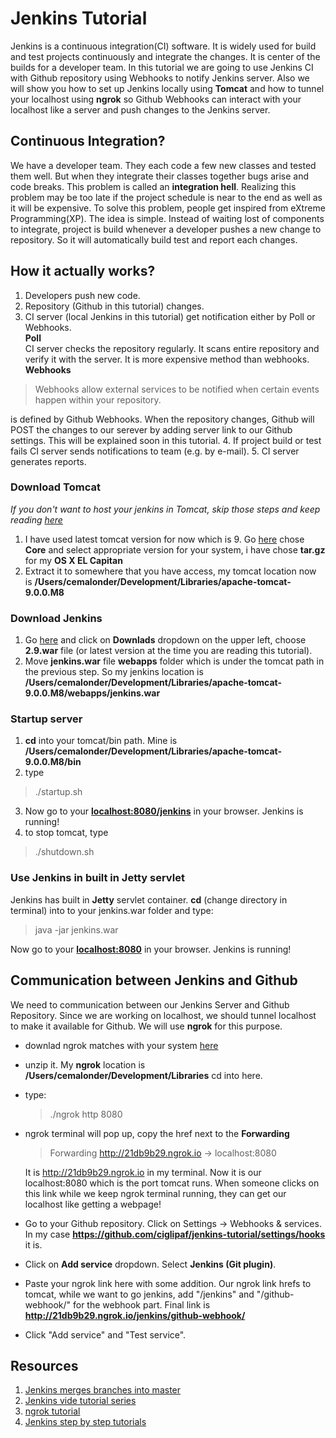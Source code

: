 # Jenkins Tutorial
Jenkins is a continuous integration(CI) software. It is widely used for build and test projects continuously and integrate the changes. It is center of the builds for a developer team. In this tutorial we are going to use Jenkins CI with Github repository using Webhooks to notify Jenkins server. Also we will show you how to set up Jenkins locally using **Tomcat** and how to tunnel your localhost using **ngrok** so Github Webhooks can interact with your localhost like a server and push changes to the Jenkins server.

## Continuous Integration?
We have a developer team. They each code a few new classes and tested them well. But when they integrate their classes together bugs arise and code breaks. This problem is called an **integration hell**. Realizing this problem may be too late if the project schedule is near to the end as well as it will be expensive. To solve this problem, people get inspired from eXtreme Programming(XP).
The idea is simple. Instead of waiting lost of components to integrate, project is build whenever a developer pushes a new change to repository. So it will automatically build test and report each changes.

## How it actually works?
1. Developers push new code.
2. Repository (Github in this tutorial) changes.
3. CI server (local Jenkins in this tutorial) get notification either by Poll or Webhooks.  
  **Poll**  
  CI server checks the repository regularly. It scans entire repository and verify it with the server. It is more expensive method than webhooks.  
  **Webhooks**
  > Webhooks allow external services to be notified when certain events happen within your repository.

  is defined by Github Webhooks. When the repository changes, Github will POST the changes to our serever by adding server link to our Github settings. This will be explained soon in this tutorial.
4. If project build or test fails CI server sends notifications to team (e.g. by e-mail).
5. CI server generates reports.

### Download Tomcat
*If you don't want to host your jenkins in Tomcat, skip those steps and keep reading [here](#use-jenkins-in-built-in-jetty-servlet)*

1. I have used latest tomcat version for now which is 9. Go [here](http://tomcat.apache.org/download-90.cgi) chose **Core** and select appropriate version for your system, i have chose **tar.gz** for my **OS X EL Capitan**
2. Extract it to somewhere that you have access, my tomcat location now is **/Users/cemalonder/Development/Libraries/apache-tomcat-9.0.0.M8**

### Download Jenkins
1. Go [here](https://jenkins.io/) and click on **Downlads** dropdown on the upper left, choose **2.9.war** file (or latest version at the time you are reading this tutorial).
2. Move **jenkins.war** file **webapps** folder which is under the tomcat path in the previous step. So my jenkins location is **/Users/cemalonder/Development/Libraries/apache-tomcat-9.0.0.M8/webapps/jenkins.war**

### Startup server
1. **cd** into your tomcat/bin path. Mine is **/Users/cemalonder/Development/Libraries/apache-tomcat-9.0.0.M8/bin**
2. type  

 > ./startup.sh

3. Now go to your **[localhost:8080/jenkins](localhost:8080/jenkins)** in your browser. Jenkins is running!
4. to stop tomcat, type  

 > ./shutdown.sh


### Use Jenkins in built in Jetty servlet
Jenkins has built in **Jetty** servlet container. **cd** (change directory in terminal) into to your jenkins.war folder and type:

  > java -jar jenkins.war

Now go to your **[localhost:8080](localhost:8080/jenkins)** in your browser. Jenkins is running!

## Communication between Jenkins and Github
We need to communication between our Jenkins Server and Github Repository. Since we are working on localhost, we should tunnel localhost to make it available for Github. We will use **ngrok** for this purpose.
- downlad ngrok matches with your system [here](https://ngrok.com/download)
- unzip it. My **ngrok** location is **/Users/cemalonder/Development/Libraries** cd into here.
- type:

  > ./ngrok http 8080

- ngrok terminal will pop up, copy the href next to the **Forwarding**

  >  Forwarding                    http://21db9b29.ngrok.io -> localhost:8080

  It is http://21db9b29.ngrok.io in my terminal. Now it is our localhost:8080 which is the port tomcat runs. When someone clicks on this link while we keep ngrok terminal running, they can get our localhost like getting a webpage!

- Go to your Github repository. Click on Settings -> Webhooks & services. In my case
**https://github.com/ciglipaf/jenkins-tutorial/settings/hooks** it is.
- Click on **Add service** dropdown. Select **Jenkins (Git plugin)**.
- Paste your ngrok link here with some addition. Our ngrok link hrefs to tomcat, while we want to go jenkins, add "/jenkins" and "/github-webhook/" for the webhook part. Final link is **http://21db9b29.ngrok.io/jenkins/github-webhook/**
- Click "Add service" and "Test service".

## Resources
1. [Jenkins merges branches into master](https://www.cloudbees.com/blog/dont-phunk-my-stable-branch-jenkins-pre-tested-commits-stop-breaking-stable-branches )
2. [Jenkins vide tutorial series](https://www.youtube.com/watch?v=1JSOGJQAhtE)
3. [ngrok tutorial](https://www.sitepoint.com/accessing-localhost-from-anywhere/)
4. [Jenkins step by step tutorials](http://www.tutorialspoint.com/jenkins/index.htm)
